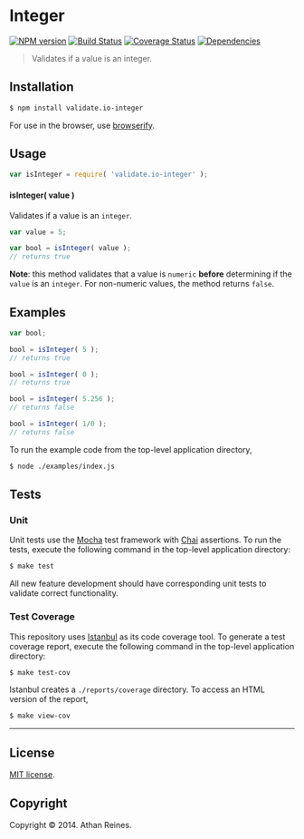 Integer
===
[![NPM version][npm-image]][npm-url] [![Build Status][travis-image]][travis-url] [![Coverage Status][coveralls-image]][coveralls-url] [![Dependencies][dependencies-image]][dependencies-url]

> Validates if a value is an integer.


## Installation

``` bash
$ npm install validate.io-integer
```

For use in the browser, use [browserify](https://github.com/substack/node-browserify).


## Usage

``` javascript
var isInteger = require( 'validate.io-integer' );
```


#### isInteger( value )

Validates if a value is an `integer`.

``` javascript
var value = 5;

var bool = isInteger( value );
// returns true
```

__Note__: this method validates that a value is `numeric` __before__ determining if the `value` is an `integer`. For non-numeric values, the method returns `false`.


## Examples

``` javascript
var bool;

bool = isInteger( 5 );
// returns true

bool = isInteger( 0 );
// returns true

bool = isInteger( 5.256 );
// returns false

bool = isInteger( 1/0 );
// returns false
```

To run the example code from the top-level application directory,

``` bash
$ node ./examples/index.js
```


## Tests

### Unit

Unit tests use the [Mocha](http://mochajs.org) test framework with [Chai](http://chaijs.com) assertions. To run the tests, execute the following command in the top-level application directory:

``` bash
$ make test
```

All new feature development should have corresponding unit tests to validate correct functionality.


### Test Coverage

This repository uses [Istanbul](https://github.com/gotwarlost/istanbul) as its code coverage tool. To generate a test coverage report, execute the following command in the top-level application directory:

``` bash
$ make test-cov
```

Istanbul creates a `./reports/coverage` directory. To access an HTML version of the report,

``` bash
$ make view-cov
```


---
## License

[MIT license](http://opensource.org/licenses/MIT). 


## Copyright

Copyright &copy; 2014. Athan Reines.


[npm-image]: http://img.shields.io/npm/v/validate.io-integer.svg
[npm-url]: https://npmjs.org/package/validate.io-integer

[travis-image]: http://img.shields.io/travis/validate-io/integer/master.svg
[travis-url]: https://travis-ci.org/validate-io/integer

[coveralls-image]: https://img.shields.io/coveralls/validate-io/integer/master.svg
[coveralls-url]: https://coveralls.io/r/validate-io/integer?branch=master

[dependencies-image]: http://img.shields.io/david/validate-io/integer.svg
[dependencies-url]: https://david-dm.org/validate-io/integer

[dev-dependencies-image]: http://img.shields.io/david/dev/validate-io/integer.svg
[dev-dependencies-url]: https://david-dm.org/dev/validate-io/integer

[github-issues-image]: http://img.shields.io/github/issues/validate-io/integer.svg
[github-issues-url]: https://github.com/validate-io/integer/issues
